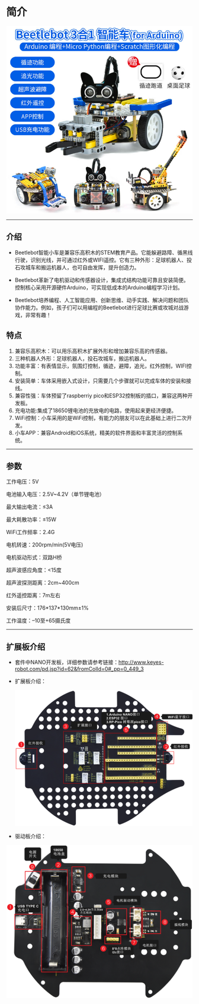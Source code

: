 # 简介

![KE3066 三合一积木车Nano-3](./img/6d4956355161d472377ade48fdc99e34.jpg)

------



## **介绍**

- Beetlebot智能小车是兼容乐高积木的STEM教育产品。它能躲避路障、循黑线行驶，识别光线，并可通过红外或WIFI遥控。它有三种外形：足球机器人、投石攻城车和搬运机器人，也可自由发挥，提升创造力。

- Beetlebot革新了电机驱动和传感器设计，集成式结构功能可靠且安装简便。控制核心采用开源硬件Arduino，可实现低成本的Arduino编程学习计划。

- Beetlebot培养编程、人工智能应用、创新思维、动手实践、解决问题和团队协作能力。例如，孩子们可以用编程的Beetlebot进行足球比赛或攻城对战游戏，非常有趣！

## **特点**

1. 兼容乐高积木：可以用乐高积木扩展外形和增加兼容乐高的传感器。
2. 三种机器人外形：足球机器人，投石攻城车，搬运机器人。
3. 功能丰富：有表情显示，氛围灯控制，循迹，避障，追光，红外控制，WIFI控制。
4. 安装简单：车体采用嵌入式设计，只需要几个步骤就可以完成车体的安装和接线。
5. 兼容性强：车体预留了raspberriy pico和ESP32控制板的插口，兼容这两种开发板。
6. 充电功能:集成了18650锂电池的充放电的电路，使用起来更经济便捷。
7. WiFi控制：小车采用的是WiFi控制，有能力的朋友可以在此基础上进行二次开发。
8. 小车APP：兼容Android和iOS系统，精美的软件界面和丰富灵活的控制系统。

------



## **参数**

工作电压：5V

电池输入电压：2.5V~4.2V（单节锂电池）

最大输出电流：≤3A

最大耗散功率：≤15W

WiFi工作频率：2.4G

电机转速：200rpm/min(5V电压)

电机驱动形式：双路H桥

超声波感应角度：<15度

超声波探测距离：2cm~400cm

红外遥控距离：7m左右

安装后尺寸：176*137\*130mm±1%

工作温度：–10至+65摄氏度

------

## **扩展板介绍**

- 套件中NANO开发板，详细参数请参考链接：http://www.keyes-robot.com/pd.jsp?id=62&fromColId=0#_pp=0_449_3

- 扩展板介绍：

  ![img](./img/427d7cf68a00d980e197302ff7586ce5.png)

- 驱动板介绍：

![img](./img/4e38b55ee758d8697df5136f3e2fea7d.png)
